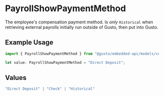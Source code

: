 # PayrollShowPaymentMethod

The employee's compensation payment method. Is *only* `Historical` when retrieving external payrolls initially run outside of Gusto, then put into Gusto.

## Example Usage

```typescript
import { PayrollShowPaymentMethod } from "@gusto/embedded-api/models/components/payrollshow.js";

let value: PayrollShowPaymentMethod = "Direct Deposit";
```

## Values

```typescript
"Direct Deposit" | "Check" | "Historical"
```
